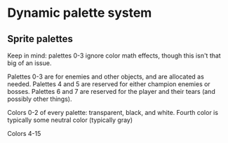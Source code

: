 # Dynamic palette system

## Sprite palettes

Keep in mind: palettes 0-3 ignore color math effects,
though this isn't that big of an issue.

Palettes 0-3 are for enemies and other objects, and are allocated as needed.
Palettes 4 and 5 are reserved for either champion enemies or bosses.
Palettes 6 and 7 are reserved for the player and their tears (and possibly other things).

Colors 0-2 of every palette: transparent, black, and white.
Fourth color is typically some neutral color (typically gray)

Colors 4-15
